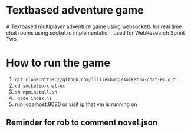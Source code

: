 # Textbased adventure game
A Textbased multiplayer adventure game using websockets for real time chat rooms using socket.io implementation, used for WebResearch Sprint Two. 

# How to run the game
1. ```git clone:https://github.com/lilliekhogg/socketio-chat-ex.git ```
2. ```cd socketio-chat-ex```
3. ``` sh npminstall.sh ```
4. ``` node index.js```
5. run localhost:8080 or visit ip that vm is running on

## Reminder for rob to comment novel.json
